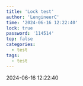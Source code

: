 ```yaml
---
title: 'Lock test'
author: 'LengineerC'
time: '2024-06-16 12:22:40'
lock: true
password: '114514'
top: false
categories: 
  - test
tags: 
  - test
---
```


2024-06-16 12:22:40